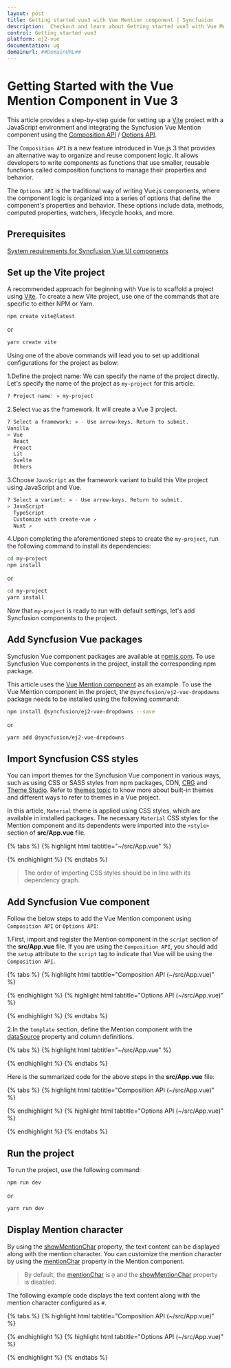 ```yaml
---
layout: post
title: Getting started vue3 with Vue Mention component | Syncfusion
description:  Checkout and learn about Getting started vue3 with Vue Mention component of Syncfusion Essential JS 2 and more details.
control: Getting started vue3 
platform: ej2-vue
documentation: ug
domainurl: ##DomainURL##
---
```


# Getting Started with the Vue Mention Component in Vue 3

This article provides a step-by-step guide for setting up a [Vite](https://vitejs.dev/) project with a JavaScript environment and integrating the Syncfusion Vue Mention component using the [Composition API](https://vuejs.org/guide/introduction.html#composition-api) / [Options API](https://vuejs.org/guide/introduction.html#options-api).

The `Composition API` is a new feature introduced in Vue.js 3 that provides an alternative way to organize and reuse component logic. It allows developers to write components as functions that use smaller, reusable functions called composition functions to manage their properties and behavior.

The `Options API` is the traditional way of writing Vue.js components, where the component logic is organized into a series of options that define the component's properties and behavior. These options include data, methods, computed properties, watchers, lifecycle hooks, and more.

## Prerequisites

[System requirements for Syncfusion Vue UI components](https://ej2.syncfusion.com/vue/documentation/system-requirements/)

## Set up the Vite project

A recommended approach for beginning with Vue is to scaffold a project using [Vite](https://vitejs.dev/). To create a new Vite project, use one of the commands that are specific to either NPM or Yarn.

```bash
npm create vite@latest
```

or

```bash
yarn create vite
```

Using one of the above commands will lead you to set up additional configurations for the project as below:

1.Define the project name: We can specify the name of the project directly. Let's specify the name of the project as `my-project` for this article.

```bash
? Project name: » my-project
```

2.Select `Vue` as the framework. It will create a Vue 3 project.

```bash
? Select a framework: » - Use arrow-keys. Return to submit.
Vanilla
> Vue
  React
  Preact
  Lit
  Svelte
  Others
```

3.Choose `JavaScript` as the framework variant to build this Vite project using JavaScript and Vue.

```bash
? Select a variant: » - Use arrow-keys. Return to submit.
> JavaScript
  TypeScript
  Customize with create-vue ↗
  Nuxt ↗
```

4.Upon completing the aforementioned steps to create the `my-project`, run the following command to install its dependencies:

```bash
cd my-project
npm install
```

or

```bash
cd my-project
yarn install
```

Now that `my-project` is ready to run with default settings, let's add Syncfusion components to the project.

## Add Syncfusion Vue packages

Syncfusion Vue component packages are available at [npmjs.com](https://www.npmjs.com/search?q=ej2-vue). To use Syncfusion Vue components in the project, install the corresponding npm package.

This article uses the [Vue Mention component](https://www.syncfusion.com/vue-components/vue-mention) as an example. To use the Vue Mention component in the project, the `@syncfusion/ej2-vue-dropdowns` package needs to be installed using the following command:

```bash
npm install @syncfusion/ej2-vue-dropdowns --save
```

or

```bash
yarn add @syncfusion/ej2-vue-dropdowns
```

## Import Syncfusion CSS styles

You can import themes for the Syncfusion Vue component in various ways, such as using CSS or SASS styles from npm packages, CDN, [CRG](https://ej2.syncfusion.com/javascript/documentation/common/custom-resource-generator/) and [Theme Studio](https://ej2.syncfusion.com/vue/documentation/appearance/theme-studio/). Refer to [themes topic](https://ej2.syncfusion.com/vue/documentation/appearance/theme/) to know more about built-in themes and different ways to refer to themes in a Vue project.

In this article, `Material` theme is applied using CSS styles, which are available in installed packages. The necessary `Material` CSS styles for the Mention component and its dependents were imported into the `<style>` section of **src/App.vue** file.

{% tabs %}
{% highlight html tabtitle="~/src/App.vue" %}

<style>
  @import "../node_modules/@syncfusion/ej2-base/styles/bootstrap5.css";
  @import "../node_modules/@syncfusion/ej2-vue-buttons/styles/bootstrap5.css";
  @import "../node_modules/@syncfusion/ej2-vue-popups/styles/bootstrap5.css";
  @import "../node_modules/@syncfusion/ej2-vue-list/styles/bootstrap5.css";
  @import "../node_modules/@syncfusion/ej2-vue-dropdowns/styles/bootstrap5.css";
</style>

{% endhighlight %}
{% endtabs %}

> The order of importing CSS styles should be in line with its dependency graph.

## Add Syncfusion Vue component

Follow the below steps to add the Vue Mention component using `Composition API` or `Options API`:

  1.First, import and register the Mention component in the `script` section of the **src/App.vue** file. If you are using the `Composition API`, you should add the `setup` attribute to the `script` tag to indicate that Vue will be using the `Composition API`.

{% tabs %}
{% highlight html tabtitle="Composition API (~/src/App.vue)" %}

<script setup>
  import { MentionComponent as EjsMention } from "@syncfusion/ej2-vue-dropdowns";
</script>

{% endhighlight %}
{% highlight html tabtitle="Options API (~/src/App.vue)" %}

<script>
import { MentionComponent } from "@syncfusion/ej2-vue-dropdowns";
//Component registeration
export default {
    name: "App",
    components: {
      'ejs-mention' : MentionComponent,
    }
}
</script>

{% endhighlight %}
{% endtabs %}
   
2.In the `template` section, define the Mention component with the [dataSource](https://ej2.syncfusion.com/vue/documentation/api/mention#datasource) property and column definitions.

{% tabs %}
{% highlight html tabtitle="~/src/App.vue" %}

<template>
    <div class="control_wrapper">
        <label style="font-size: 15px; font-weight: 600;">Comments</label>
        <div id="mentionElement" style="min-height: 100px; border: 1px solid #D7D7D7; border-radius: 4px; padding: 8px; font-size: 14px; width: 600px;"></div>
        <ejs-mention id='defaultMention' :target='mentionTarget' :dataSource='userData'></ejs-mention>
    </div>
</template>

{% endhighlight %}
{% endtabs %}

Here is the summarized code for the above steps in the **src/App.vue** file:

{% tabs %}
{% highlight html tabtitle="Composition API (~/src/App.vue)" %}

<template>
    <div class="control_wrapper">
        <label id="comment" >Comments</label>
        <div id="mentionElement" placeholder = "Type # and tag user"></div>
        <ejs-mention id='defaultMention' :target='data[0].mentionTarget' :dataSource='data[0].userData'></ejs-mention>
    </div>
</template>
<script setup>
    import { MentionComponent as EjsMention } from "@syncfusion/ej2-vue-dropdowns";
    
    const data = [{ target: "#mentionElement",
                userData: ['Selma Rose', 'Garth', 'Robert', 'William', 'Joseph'] }]
</script>
<style>

    @import "../node_modules/@syncfusion/ej2-base/styles/bootstrap5.css";
    @import "../node_modules/@syncfusion/ej2-buttons/styles/bootstrap5.css";
    @import "../node_modules/@syncfusion/ej2-popups/styles/bootstrap5.css";
    @import "../node_modules/@syncfusion/ej2-lists/styles/bootstrap5.css";
    @import "../node_modules/@syncfusion/ej2-vue-dropdowns/styles/bootstrap5.css";

    #app {
        color: #008cff;
        height: 40px;
        left: 15%;
        position: absolute;
        top: 10%;
        width: 30%;
    }

    #comment {
        font-size: 15px;
        font-weight: 600;
    }

    #mentionElement {
        min-height: 100px;
        border: 1px solid #D7D7D7;
        border-radius: 4px;
        padding: 8px;
        font-size: 14px;
        width: 600px;
    }

    div#mentionElement[placeholder]:empty:before {
        content: attr(placeholder);
        color: #555;
    }
</style>

{% endhighlight %}
{% highlight html tabtitle="Options API (~/src/App.vue)" %}

<template>
    <div class="control_wrapper">
        <label id="comment" >Comments</label>
        <div id="mentionElement" placeholder = "Type # and tag user"></div>
        <ejs-mention id='defaultMention' :target='mentionTarget' :dataSource='userData'></ejs-mention>
    </div>
</template>
<script>
    import { MentionComponent } from "@syncfusion/ej2-vue-dropdowns";
    //Component registration
    export default {
        name: 'App',
        components: {
            "ejs-mention": MentionComponent
        },
        data () {
            return {
                target: "#mentionElement",
                userData: ['Selma Rose', 'Garth', 'Robert', 'William', 'Joseph']
            }
        }
    }
</script>
<style>

    @import "../node_modules/@syncfusion/ej2-base/styles/bootstrap5.css";
    @import "../node_modules/@syncfusion/ej2-buttons/styles/bootstrap5.css";
    @import "../node_modules/@syncfusion/ej2-popups/styles/bootstrap5.css";
    @import "../node_modules/@syncfusion/ej2-lists/styles/bootstrap5.css";
    @import "../node_modules/@syncfusion/ej2-vue-dropdowns/styles/bootstrap5.css";

    #app {
        color: #008cff;
        height: 40px;
        left: 15%;
        position: absolute;
        top: 10%;
        width: 30%;
    }

    #comment {
        font-size: 15px;
        font-weight: 600;
    }

    #mentionElement {
        min-height: 100px;
        border: 1px solid #D7D7D7;
        border-radius: 4px;
        padding: 8px;
        font-size: 14px;
        width: 600px;
    }

    div#mentionElement[placeholder]:empty:before {
        content: attr(placeholder);
        color: #555;
    }
</style>

{% endhighlight %}
{% endtabs %}

## Run the project

To run the project, use the following command:

```bash
npm run dev
```

or

```bash
yarn run dev
```

## Display Mention character

By using the [showMentionChar](https://ej2.syncfusion.com/vue/documentation/api/mention/#showMentionChar) property, the text content can be displayed along with the mention character. You can customize the mention character by using the [mentionChar](https://ej2.syncfusion.com/vue/documentation/api/mention/#mentionChar) property in the Mention component.

> By default, the [mentionChar](https://ej2.syncfusion.com/vue/documentation/api/mention/#mentionChar) is `@` and the [showMentionChar](https://ej2.syncfusion.com/vue/documentation/api/mention/#showMentionChar) property is disabled.

The following example code displays the text content along with the mention character configured as `#`.

{% tabs %}
{% highlight html tabtitle="Composition API (~/src/App.vue)" %}

<template>
    <div id="app">
        <label id="comment" >Comments</label>
        <div id="mentionElement" placeholder = "Type # and tag user"></div>
        <ejs-mention id='defaultMention' showMentionChar='true' mentionChar='#' :target='data[0].mentionTarget' :dataSource='data[0].userData'></ejs-mention>
  </div>
</template>
<script setup>
    import { MentionComponent as EjsMention } from "@syncfusion/ej2-vue-dropdowns";
    
    const data = [{ mentionTarget: "#mentionElement",
                  userData: ['Selma Rose', 'Garth', 'Robert', 'William', 'Joseph']}]
</script>
<style>
    @import "../node_modules/@syncfusion/ej2-base/styles/bootstrap5.css";
    @import "../node_modules/@syncfusion/ej2-buttons/styles/bootstrap5.css";
    @import "../node_modules/@syncfusion/ej2-popups/styles/bootstrap5.css";
    @import "../node_modules/@syncfusion/ej2-lists/styles/bootstrap5.css";
    @import "../node_modules/@syncfusion/ej2-vue-dropdowns/styles/bootstrap5.css";

    #app {
        color: #008cff;
        height: 40px;
        left: 15%;
        position: absolute;
        top: 10%;
        width: 30%;
    }

    #comment {
        font-size: 15px;
        font-weight: 600;
    }

    #mentionElement {
        min-height: 100px;
        border: 1px solid #D7D7D7;
        border-radius: 4px;
        padding: 8px;
        font-size: 14px;
        width: 600px;
    }

    div#mentionElement[placeholder]:empty:before {
        content: attr(placeholder);
    }
</style>

{% endhighlight %}
{% highlight html tabtitle="Options API (~/src/App.vue)" %}

<template>
    <div id="app">
        <label id="comment" >Comments</label>
        <div id="mentionElement" placeholder = "Type # and tag user"></div>
        <ejs-mention id='defaultMention' showMentionChar='true' mentionChar='#' :target='mentionTarget' :dataSource='userData'></ejs-mention>
  </div>
</template>
<script>
    import { MentionComponent } from "@syncfusion/ej2-vue-dropdowns";
    //Component registration
    export default {
        name: 'App',
        components: {
            "ejs-mention": MentionComponent
        },
        data () {
            return {
                mentionTarget: "#mentionElement",
                userData: ['Selma Rose', 'Garth', 'Robert', 'William', 'Joseph']
            }
        }
    }
</script>
<style>
    @import "../node_modules/@syncfusion/ej2-base/styles/bootstrap5.css";
    @import "../node_modules/@syncfusion/ej2-buttons/styles/bootstrap5.css";
    @import "../node_modules/@syncfusion/ej2-popups/styles/bootstrap5.css";
    @import "../node_modules/@syncfusion/ej2-lists/styles/bootstrap5.css";
    @import "../node_modules/@syncfusion/ej2-vue-dropdowns/styles/bootstrap5.css";

    #app {
        color: #008cff;
        height: 40px;
        left: 15%;
        position: absolute;
        top: 10%;
        width: 30%;
    }

    #comment {
        font-size: 15px;
        font-weight: 600;
    }

    #mentionElement {
        min-height: 100px;
        border: 1px solid #D7D7D7;
        border-radius: 4px;
        padding: 8px;
        font-size: 14px;
        width: 600px;
    }

    div#mentionElement[placeholder]:empty:before {
        content: attr(placeholder);
    }
</style>

{% endhighlight %}
{% endtabs %}

